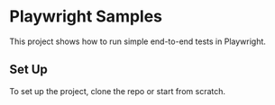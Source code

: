 # Playwright Samples

This project shows how to run simple end-to-end tests in Playwright.

## Set Up

To set up the project, clone the repo or start from scratch.
